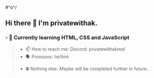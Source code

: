 #\^o^/

## Hi there 👋 I'm privatewithak.
### - 🥸 Currently learning HTML, CSS and JavaScript


> - 📫 How to reach me: Discord: privatewithakreal
> - 🗣️ Pronouns: he/him

> - ⛔ Nothing else. Maybe will be completed further in future..

<!--
**privatewithak/privatewithak** is a ✨ _special_ ✨ repository because its `README.md` (this file) appears on your GitHub profile.

Here are some ideas to get you started:

- 🔭 I’m currently working on ...
- 🌱 I’m currently learning ...
- 👯 I’m looking to collaborate on ...
- 🤔 I’m looking for help with ...
- 💬 Ask me about ...
- 📫 How to reach me: ...
- 😄 Pronouns: ...
- ⚡ Fun fact: ...
-->
